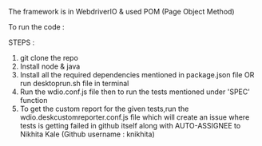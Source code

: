 The framework is in WebdriverIO & used POM (Page Object Method)

To run the code :

STEPS :
1. git clone the repo
2. Install node & java
3. Install all the required dependencies mentioned in package.json file OR run desktoprun.sh file in terminal
4. Run the wdio.conf.js file then to run the tests mentioned under 'SPEC' function
5. To get the custom report for the given tests,run the wdio.deskcustomreporter.conf.js file which will create an issue where tests is getting failed in github itself along with AUTO-ASSIGNEE to Nikhita Kale (Github username : knikhita)
